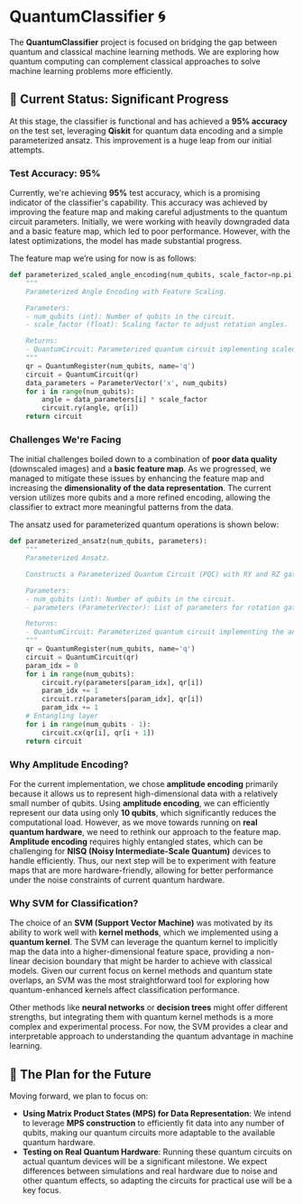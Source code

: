 # QuantumClassifier 🌀

The **QuantumClassifier** project is focused on bridging the gap between quantum and classical machine learning methods. We are exploring how quantum computing can complement classical approaches to solve machine learning problems more efficiently.

## 🎯 Current Status: Significant Progress

At this stage, the classifier is functional and has achieved a **95% accuracy** on the test set, leveraging **Qiskit** for quantum data encoding and a simple parameterized ansatz. This improvement is a huge leap from our initial attempts.

### Test Accuracy: **95%**

Currently, we're achieving **95%** test accuracy, which is a promising indicator of the classifier's capability. This accuracy was achieved by improving the feature map and making careful adjustments to the quantum circuit parameters. Initially, we were working with heavily downgraded data and a basic feature map, which led to poor performance. However, with the latest optimizations, the model has made substantial progress.

The feature map we’re using for now is as follows:

```python
def parameterized_scaled_angle_encoding(num_qubits, scale_factor=np.pi):
    """
    Parameterized Angle Encoding with Feature Scaling.

    Parameters:
    - num_qubits (int): Number of qubits in the circuit.
    - scale_factor (float): Scaling factor to adjust rotation angles.

    Returns:
    - QuantumCircuit: Parameterized quantum circuit implementing scaled angle encoding.
    """
    qr = QuantumRegister(num_qubits, name='q')
    circuit = QuantumCircuit(qr)
    data_parameters = ParameterVector('x', num_qubits)
    for i in range(num_qubits):
        angle = data_parameters[i] * scale_factor
        circuit.ry(angle, qr[i])
    return circuit
```

### Challenges We're Facing

The initial challenges boiled down to a combination of **poor data quality** (downscaled images) and a **basic feature map**. As we progressed, we managed to mitigate these issues by enhancing the feature map and increasing the **dimensionality of the data representation**. The current version utilizes more qubits and a more refined encoding, allowing the classifier to extract more meaningful patterns from the data.

The ansatz used for parameterized quantum operations is shown below:

```python
def parameterized_ansatz(num_qubits, parameters):
    """
    Parameterized Ansatz.

    Constructs a Parameterized Quantum Circuit (PQC) with RY and RZ gates and entangling CX gates.

    Parameters:
    - num_qubits (int): Number of qubits in the circuit.
    - parameters (ParameterVector): List of parameters for rotation gates.

    Returns:
    - QuantumCircuit: Parameterized quantum circuit implementing the ansatz.
    """
    qr = QuantumRegister(num_qubits, name='q')
    circuit = QuantumCircuit(qr)
    param_idx = 0
    for i in range(num_qubits):
        circuit.ry(parameters[param_idx], qr[i])
        param_idx += 1
        circuit.rz(parameters[param_idx], qr[i])
        param_idx += 1
    # Entangling layer
    for i in range(num_qubits - 1):
        circuit.cx(qr[i], qr[i + 1])
    return circuit
```

### Why Amplitude Encoding?

For the current implementation, we chose **amplitude encoding** primarily because it allows us to represent high-dimensional data with a relatively small number of qubits. Using **amplitude encoding**, we can efficiently represent our data using only **10 qubits**, which significantly reduces the computational load. 
However, as we move towards running on **real quantum hardware**, we need to rethink our approach to the feature map. **Amplitude encoding** requires highly entangled states, which can be challenging for **NISQ (Noisy Intermediate-Scale Quantum)** devices to handle efficiently. Thus, our next step will be to experiment with feature maps that are more hardware-friendly, allowing for better performance under the noise constraints of current quantum hardware.

### Why SVM for Classification?

The choice of an **SVM (Support Vector Machine)** was motivated by its ability to work well with **kernel methods**, which we implemented using a **quantum kernel**. The SVM can leverage the quantum kernel to implicitly map the data into a higher-dimensional feature space, providing a non-linear decision boundary that might be harder to achieve with classical models. Given our current focus on kernel methods and quantum state overlaps, an SVM was the most straightforward tool for exploring how quantum-enhanced kernels affect classification performance.

Other methods like **neural networks** or **decision trees** might offer different strengths, but integrating them with quantum kernel methods is a more complex and experimental process. For now, the SVM provides a clear and interpretable approach to understanding the quantum advantage in machine learning.

## 🚀 The Plan for the Future

Moving forward, we plan to focus on:

- **Using Matrix Product States (MPS) for Data Representation**: We intend to leverage **MPS construction** to efficiently fit data into any number of qubits, making our quantum circuits more adaptable to the available quantum hardware.
- **Testing on Real Quantum Hardware**: Running these quantum circuits on actual quantum devices will be a significant milestone. We expect differences between simulations and real hardware due to noise and other quantum effects, so adapting the circuits for practical use will be a key focus.
